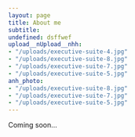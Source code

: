 ```yaml
---
layout: page
title: About me
subtitle:
undefined: dsffwef
upload__nUpload__nhh:
- "/uploads/executive-suite-4.jpg"
- "/uploads/executive-suite-8.jpg"
- "/uploads/executive-suite-7.jpg"
- "/uploads/executive-suite-5.jpg"
anh_photo:
- "/uploads/executive-suite-8.jpg"
- "/uploads/executive-suite-7.jpg"
- "/uploads/executive-suite-5.jpg"
---
```

Coming soon...
